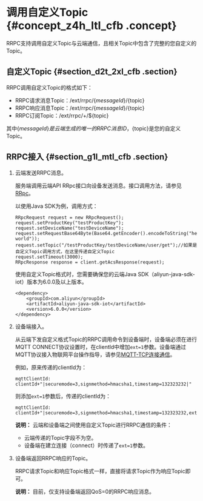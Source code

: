 # 调用自定义Topic {#concept_z4h_ltl_cfb .concept}

RRPC支持调用自定义Topic与云端通信，且相关Topic中包含了完整的您自定义的Topic。

## 自定义Topic {#section_d2t_2xl_cfb .section}

RRPC调用自定义Topic的格式如下：

-   RRPC请求消息Topic：/ext/rrpc/$\{messageId\}/$\{topic\}
-   RRPC响应消息Topic：/ext/rrpc/$\{messageId\}/$\{topic\}
-   RRPC订阅Topic：/ext/rrpc/+/$\{topic\}

其中$\{messageId\}是云端生成的唯一的RRPC消息ID，$\{topic\}是您的自定义Topic。

## RRPC接入 {#section_g1l_mtl_cfb .section}

1.  云端发送RRPC消息。

    服务端调用云端API RRpc接口向设备发送消息。接口调用方法，请参见[RRpc](../../../../intl.zh-CN/云端开发指南/云端API参考/消息通信/RRpc.md#)。

    以使用Java SDK为例，调用方式：

    ``` {#codeblock_ikf_vvn_531}
    RRpcRequest request = new RRpcRequest();
    request.setProductKey("testProductKey");
    request.setDeviceName("testDeviceName");
    request.setRequestBase64Byte(Base64.getEncoder().encodeToString("hello world"));
    request.setTopic("/testProductKey/testDeviceName/user/get");//如果是自定义Topic调用方式，在这里传递自定义Topic
    request.setTimeout(3000);
    RRpcResponse response = client.getAcsResponse(request);
    ```

    使用自定义Topic格式时，您需要确保您的云端Java SDK（aliyun-java-sdk-iot）版本为6.0.0及以上版本。

    ``` {#codeblock_qpm_asm_vd8}
    <dependency>
        <groupId>com.aliyun</groupId>
        <artifactId>aliyun-java-sdk-iot</artifactId>
        <version>6.0.0</version>
    </dependency>
    ```

2.  设备端接入。

    从云端下发自定义格式Topic的RRPC调用命令到设备端时，设备端必须在进行MQTT CONNECT协议设置时，在clientId中增加`ext=1`参数。设备端通过MQTT协议接入物联网平台操作指导，请参见[MQTT-TCP连接通信](intl.zh-CN/设备端开发指南/使用开放协议自主接入/MQTT-TCP连接通信.md#)。

    例如，原来传递的clientId为：

    ``` {#codeblock_ywl_wtq_at6}
    mqttClientId: clientId+"|securemode=3,signmethod=hmacsha1,timestamp=132323232|"
    ```

    则添加`ext=1`参数后，传递的clientId为：

    ``` {#codeblock_52y_eer_5lb}
    mqttClientId: clientId+"|securemode=3,signmethod=hmacsha1,timestamp=132323232,ext=1|"
    ```

    **说明：** 云端和设备端之间使用自定义Topic进行RRPC通信的条件：

    -   云端传递的Topic字段不为空。
    -   设备端在建立连接（connect）时传递了`ext=1`参数。
3.  设备端返回RRPC响应的Topic。

    RRPC请求Topic和响应Topic格式一样，直接将请求Topic作为响应Topic即可。

    **说明：** 目前，仅支持设备端返回QoS=0的RRPC响应消息。


